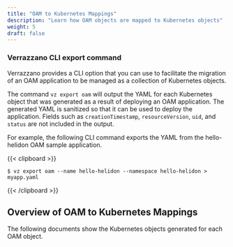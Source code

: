 ```yaml
---
title: "OAM to Kubernetes Mappings"
description: "Learn how OAM objects are mapped to Kubernetes objects"
weight: 5
draft: false
---
```


### Verrazzano CLI export command

Verrazzano provides a CLI option that you can use to facilitate the migration of an OAM application to be managed as a collection of Kubernetes objects.

The command `vz export oam` will output the YAML for each Kubernetes object that was generated as a result of deploying an OAM application.  The generated YAML is sanitized so that it can be used to deploy the application.  Fields such as `creationTimestamp`, `resourceVersion`, `uid`, and `status` are not included in the  output.

For example, the following CLI command exports the YAML from the hello-helidon OAM sample application.

{{< clipboard >}}
<div class="highlight">

```
$ vz export oam --name hello-helidon --namespace hello-helidon > myapp.yaml
```
</div>
{{< /clipboard >}}

## Overview of OAM to Kubernetes Mappings

The following documents show the Kubernetes objects generated for each OAM object.
